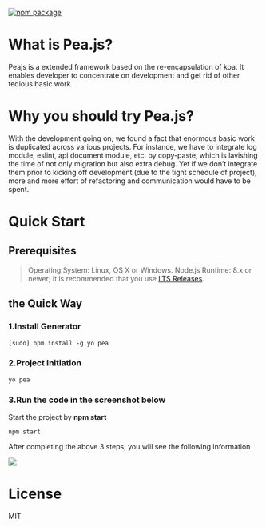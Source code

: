 [![npm package](https://badge.fury.io/js/generator-pea.svg)](https://www.npmjs.com/package/generator-pea)



# What is Pea.js?

Peajs is a extended framework based on the re-encapsulation of koa. It enables developer to concentrate on development and get rid of other tedious basic work.

# Why you should try Pea.js?
With the development going on, we found a fact that enormous basic work is duplicated across various projects. For instance, we have to integrate log module, eslint, api document module, etc. by copy-paste, which is lavishing the time of not only migration but also extra debug. Yet if we don’t integrate them prior to kicking off development (due to the tight schedule of project), more and more effort of refactoring and communication would have to be spent.

# Quick Start
## Prerequisites
> Operating System: Linux, OS X or Windows.
> Node.js Runtime: 8.x or newer; it is recommended that you use <a href="https://nodejs.org/en/">LTS Releases</a>.

## the Quick Way
### 1.Install Generator
```
[sudo] npm install -g yo pea

```

### 2.Project Initiation
```
yo pea

```

### 3.Run the code in the screenshot below

Start the project by **npm start**
```
npm start

```

After completing the above 3 steps, you will see the following information

<img src="/src/images/generate-project.jpg"></img>



# License

MIT